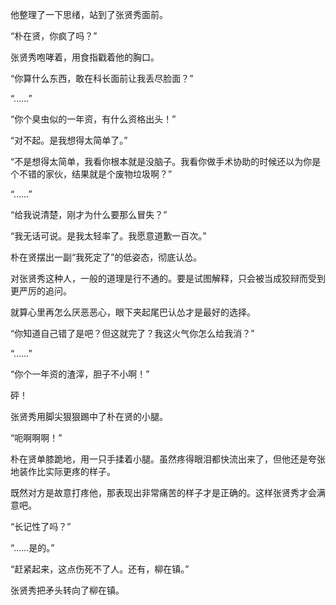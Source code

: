 他整理了一下思绪，站到了张贤秀面前。

“朴在贤，你疯了吗？”

张贤秀咆哮着，用食指戳着他的胸口。

“你算什么东西，敢在科长面前让我丢尽脸面？”

“……”

“你个臭虫似的一年资，有什么资格出头！”

“对不起。是我想得太简单了。”

“不是想得太简单，我看你根本就是没脑子。我看你做手术协助的时候还以为你是个不错的家伙，结果就是个废物垃圾啊？”

“……”

“给我说清楚，刚才为什么要那么冒失？”

“我无话可说。是我太轻率了。我愿意道歉一百次。”

朴在贤摆出一副“我死定了”的低姿态，彻底认怂。

对张贤秀这种人，一般的道理是行不通的。要是试图解释，只会被当成狡辩而受到更严厉的追问。

就算心里再怎么厌恶恶心，眼下夹起尾巴认怂才是最好的选择。

“你知道自己错了是吧？但这就完了？我这火气你怎么给我消？”

“……”

“你个一年资的渣滓，胆子不小啊！”

砰！

张贤秀用脚尖狠狠踢中了朴在贤的小腿。

“呃啊啊啊！”

朴在贤单膝跪地，用一只手揉着小腿。虽然疼得眼泪都快流出来了，但他还是夸张地装作比实际更疼的样子。

既然对方是故意打疼他，那表现出非常痛苦的样子才是正确的。这样张贤秀才会满意吧。

“长记性了吗？”

“……是的。”

“赶紧起来，这点伤死不了人。还有，柳在镇。”

张贤秀把矛头转向了柳在镇。